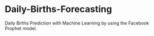 # Daily-Births-Forecasting

 Daily Births Prediction with Machine Learning by using the Facebook Prophet model.
